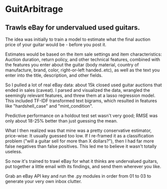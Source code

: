 # GuitArbitrage

## Trawls eBay for undervalued used guitars.

The idea was initially to train a model to estimate what the final auction price of your guitar would be - before you post it. 

Estimates would be based on the item sale settings and item characteristics: Auction duration, return policy, and other technical features, combined with the features you enter about the guitar (body material, country of manufacture, brand, color, right-or-left handed..etc), as well as the text you enter into the title, description, and other fields.

So I pulled a lot of real eBay data: about 15k closed used guitar auctions that ended in sales (caveat). I parsed and visualized the data, wrangled the seemingly relevant features, and threw them at a lasso regression model. This included TF-IDF transformed text bigrams, which resulted in features like "hardshell_case" and "mint_condition". 

Predictive performance on a holdout test set wasn't very good; RMSE was only about 18-25% better than just guessing the mean.

What I then realized was that mine was a pretty conservative estimator, price-wise: It usually guessed too low. If I re-framed it as a classification problem ("will a guitar sell for more than X dollars?"), then I had far more false negatives than false positives. This led me to believe it wasn't totally useless.

So now it's trained to trawl eBay for what it thinks are undervalued guitars, put together a little email with its findings, and send them wherever you like.

Grab an eBay API key and run the .py modules in order from 01 to 03 to generate your very own inbox clutter.